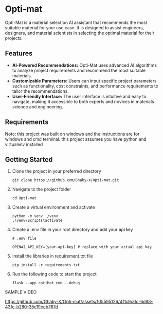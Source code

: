 # Opti-mat
Opti-Mat is a material selection AI assistant that recommends the most suitable material for your use case. It is designed to assist engineers, designers, and material scientists in selecting the optimal material for their projects.

## Features

- **AI-Powered Recommendations:** Opti-Mat uses advanced AI algorithms to analyze project requirements and recommend the most suitable materials.
- **Customizable Parameters:** Users can input specific project parameters such as functionality, cost constraints, and performance requirements to tailor the recommendations.
- **User-Friendly Interface:** The user interface is intuitive and easy to navigate, making it accessible to both experts and novices in materials science and engineering.


## Requirements

Note: this project was built on windows and the instructions are for windows and cmd terminal.
this project assumes you have python and virtualenv installed

## Getting Started
1. Clone the project in your preferred directory
   
   ```
   git clone https://github.com/Ghaby-X/Opti-mat.git
   ```
   
2. Navigate to the project folder

   ```
   cd Opti-mat
   ```

3. Create a virtual environment and activate
   ```
   python -m venv ./venv
   .\venv\Scripts\activate
   ```

4. Create a .env file in your root directory and add your api key
   ```
   # .env file
   
   OPENAI_API_KEY=[your-api-key] # replace with your actual api key
   ```
   


5. Install the libraries in requirement.txt file
   ```
   pip install -r requirements.txt
   ```
   
6. Run the following code to start the project
   
   ```
   flask --app optiMat run --debug
   ```

SAMPLE VIDEO

https://github.com/Ghaby-X/Opti-mat/assets/105595126/4f1c9c0c-6d83-43fe-b280-35e19ecb767d

